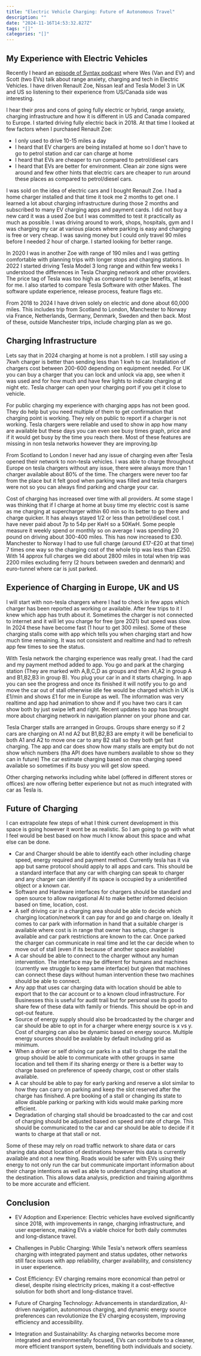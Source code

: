 ```yaml
---
title: "Electric Vehicle Charging: Future of Autonomous Travel"
description: ""
date: "2024-11-16T14:53:32.827Z"
tags: "[]"
categories: "[]"
---
```


## My Experience with Electric Vehicles

Recently I heard an [episode of Syntax podcast](https://syntax.fm/show/846/talking-evs-range-anxiety-charging-and-tech) where Wes (Van and EV) and Scott (two EVs) talk about range anxiety, charging and tech in Electric Vehicles. I have driven Renault Zoe, Nissan leaf and Tesla Model 3 in UK and US so listening to their experience from US/Canada side was interesting.

I hear their pros and cons of going fully electric or hybrid, range anxiety, charging infrastructure and how it is different in US and Canada compared to Europe. I started driving fully electric back in 2018. At that time I looked at few factors when I purchased Renault Zoe:

- I only used to drive 10-15 miles a day
- I heard that EV chargers are being installed at home so I don't have to go to petrol station and car can charge at home
- I heard that EVs are cheaper to run compared to petrol/diesel cars
- I heard that EVs are better for environment. Clean air zone signs were around and few other hints that electric cars are cheaper to run around these places as compared to petrol/diesel cars.

I was sold on the idea of electric cars and I bought Renault Zoe. I had a home charger installed and that time it took me 2 months to get one. I learned a lot about charging infrastructure during those 2 months and subscribed to many EV charging apps and payment cards. I did not buy a new card it was a used Zoe but I was committed to test it practically as much as possible. I was driving around to work, shops, hospitals, gym and I was charging my car at various places where parking is easy and charging is free or very cheap. I was saving money but I could only travel 90 miles before I needed 2 hour of charge. I started looking for better range.

In 2020 I was in another Zoe with range of 190 miles and I was getting comfortable with planning trips with longer stops and charging stations. In 2022 I started driving Tesla Model 3 long range and within few weeks I understood the differences in Tesla Charging network and other providers. The price tag of Tesla was too high as compared to range benefits, at least for me. I also started to compare Tesla Software with other Makes. The software update experience, release process, feature flags etc.

From 2018 to 2024 I have driven solely on electric and done about 60,000 miles. This includes trip from Scotland to London, Manchester to Norway via France, Netherlands, Germany, Denmark, Sweden and then back. Most of these, outside Manchester trips, include charging plan as we go.

## Charging Infrastructure

Lets say that in 2024 charging at home is not a problem. I still say using a 7kwh charger is better than sending less than 1 kwh to car. Installation of chargers cost between 200-600 depending on equipment needed. For UK you can buy a charger that you can lock and unlock via app, see when it was used and for how much and have few lights to indicate charging at night etc. Tesla charger can open your charging port if you get it close to vehicle.

For public charging my experience with charging apps has not been good. They do help but you need multiple of them to get confirmation that charging point is working. They rely on public to report if a charger is not working. Tesla chargers were reliable and used to show in app how many are available but these days you can even see busy times graph, price and if it would get busy by the time you reach there. Most of these features are missing in non tesla networks however they are improving.bp

From Scotland to London I never had any issue of charging even after Tesla opened their network to non-tesla vehicles. I was able to charge throughout Europe on tesla chargers without any issue, there were always more than 1 charger available about 80% of the time. The chargers were never too far from the place but it felt good when parking was filled and tesla chargers were not so you can always find parking and charge your car.

Cost of charging has increased over time with all providers. At some stage I was thinking that if I charge at home at busy time my electric cost is same as me charging at supercharger within 60 min so its better to go there and charge quicker. It has always stayed 1/2 or less than petrol/diesel cost. I have never paid about 7p to 54p per KwH so a 50KwH. Some people measure it weekly spend or monthly so on average I was spending 20 pound on driving about 300-400 miles. This has now increased to £30. Manchester to Norway I had to use full charge (around £17-£20 at that time) 7 times one way so the charging cost of the whole trip was less than £250. With 14 approx full charges we did about 2800 miles in total when trip was 2200 miles excluding ferry (2 hours between sweden and denmark) and euro-tunnel where car is just parked.

## Experience of Charging in Europe, UK and US

I will start with non-tesla chargers where I had to check in few apps which charger has been reported as working or available. After few trips to it I knew which app has truth about it. Sometimes the charger is not connected to internet and it will let you charge for free (pre 2021) but speed was slow. In 2024 these have become fast (1 hour to get 300 miles). Some of these charging stalls come with app which tells you when charging start and how much time remaining. It was not consistent and realtime and had to refresh app few times to see the status.

With Tesla network the charging experience was really great. I had the card and my payment method added to app. You go and park at the charging station (They are marked with A,B,C,D as groups and then A1,A2 in group A and B1,B2,B3 in group B). You plug your car in and it starts charging. In app you can see the progress and once its finished it will notify you to go and move the car out of stall otherwise idle fee would be charged which in UK is £1/min and shows £1 for me in Europe as well. The information was very realtime and app had animation to show and if you have two cars it can show both by just swipe left and right. Recent updates to app has brought more about charging network in navigation planner on your phone and car.

Tesla Charger stalls are arranged in Groups. Groups share energy so if 2 cars are charging on A1 nd A2 but B1,B2,B3 are empty it will be beneficial to both A1 and A2 to move one car to any B2 stall so they both get fast charging. The app and car does show how many stalls are empty but do not show which numbers (tha API does have numbers available to show so they can in future) The car estimate charging based on max charging speed available so sometimes if its busy you will get slow speed.

Other charging networks including white label (offered in different stores or offices) are now offering better experience but not as much integrated with car as Tesla is.

## Future of Charging

I can extrapolate few steps of what I think current development in this space is going however it wont be as realistic. So I am going to go with what I feel would be best based on how much I know about this space and what else can be done.

- Car and Charger should be able to identify each other including charge speed, energy required and payment method. Currently tesla has it via app but same protocol should apply to all apps and cars. This should be a standard interface that any car with charging can speak to charger and any charger can identify if its space is occupied by a unidentified object or a known car.
- Software and Hardware interfaces for chargers should be standard and open source to allow navigational AI to make better informed decision based on time, location, cost.
- A self driving car in a charging area should be able to decide which charging location/network it can pay for and go and charge on. Ideally it comes to car park with information in hand that a suitable charger is available where cost is in range that owner has setup, charger is available and car park restrictions are known to the car. Once parked the charger can communicate in real time and let the car decide when to move out of stall (even if its because of another space available)
- A car should be able to connect to the charger without any human intervention. The interface may be different for humans and machines (currently we struggle to keep same interface) but given that machines can connect these days without human intervention these two machines should be able to connect.
- Any app that uses car charging data with location should be able to export that to the car account or to a known cloud infrastructure. For Businesses this is useful for audit trail but for personal use its good to share few of these data with family or friends. This should be opt-in and opt-out feature.
- Source of energy supply should also be broadcasted by the charger and car should be able to opt in for a charger where energy source is x vs y. Cost of charging can also be dynamic based on energy source. Multiple energy sources should be available by default including grid as minimum.
- When a driver or self driving car parks in a stall to charge the stall the group should be able to communicate with other groups in same location and tell them if its sharing energy or there is a better way to charge based on preference of speedy charge, cost or other stalls available.
- A car should be able to pay for early parking and reserve a slot similar to how they can carry on parking and keep the slot reserved after the charge has finished. A pre booking of a stall or changing its state to allow disable parking or parking with kids would make parking more efficient.
- Degradation of charging stall should be broadcasted to the car and cost of charging should be adjusted based on speed and rate of charge. This should be communicated to the car and car should be able to decide if it wants to charge at that stall or not.

Some of these may rely on road traffic network to share data or cars sharing data about location of destinations however this data is currently available and not a new thing. Roads would be safer with EVs using their energy to not only run the car but communicate important information about their charge intentions as well as able to understand charging situation at the destination. This allows data analysis, prediction and training algorithms to be more accurate and efficient.

## Conclusion

- EV Adoption and Experience: Electric vehicles have evolved significantly since 2018, with improvements in range, charging infrastructure, and user experience, making EVs a viable choice for both daily commutes and long-distance travel.

- Challenges in Public Charging: While Tesla's network offers seamless charging with integrated payment and status updates, other networks still face issues with app reliability, charger availability, and consistency in user experience.

- Cost Efficiency: EV charging remains more economical than petrol or diesel, despite rising electricity prices, making it a cost-effective solution for both short and long-distance travel.

- Future of Charging Technology: Advancements in standardization, AI-driven navigation, autonomous charging, and dynamic energy source preferences can revolutionize the EV charging ecosystem, improving efficiency and accessibility.

- Integration and Sustainability: As charging networks become more integrated and environmentally focused, EVs can contribute to a cleaner, more efficient transport system, benefiting both individuals and society.
